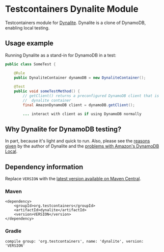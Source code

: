 # Testcontainers Dynalite Module

Testcontainers module for [Dynalite](https://github.com/mhart/dynalite). Dynalite is a clone of DynamoDB, enabling local testing.

## Usage example

Running Dynalite as a stand-in for DynamoDB in a test:

```java
public class SomeTest {

    @Rule
    public DynaliteContainer dynamoDB = new DynaliteContainer();
    
    @Test
    public void someTestMethod() {
        // getClient() returns a preconfigured DynamoDB client that is connected to the
        //  dynalite container
        final AmazonDynamoDB client = dynamoDB.getClient();

        ... interact with client as if using DynamoDB normally
```

## Why Dynalite for DynamoDB testing?

In part, because it's light and quick to run. Also, please see the [reasons given](https://github.com/mhart/dynalite#why-not-amazons-dynamodb-local) by the author of Dynalite and the [problems with Amazon's DynamoDB Local](https://github.com/mhart/dynalite#problems-with-amazons-dynamodb-local-updated-2016-04-19).

## Dependency information

Replace `VERSION` with the [latest version available on Maven Central](https://search.maven.org/#search%7Cga%7C1%7Cg%3A%22org.testcontainers%22).

### Maven

```
<dependency>
    <groupId>org.testcontainers</groupId>
    <artifactId>dynalite</artifactId>
    <version>VERSION</version>
</dependency>
```

### Gradle

```
compile group: 'org.testcontainers', name: 'dynalite', version: 'VERSION'
```


